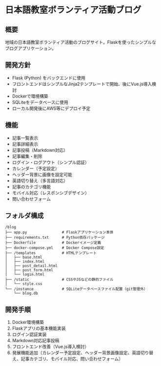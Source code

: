 # 日本語教室ボランティア活動ブログ

## 概要
地域の日本語教室ボランティア活動のブログサイト。Flaskを使ったシンプルなブログアプリケーション。

## 開発方針
- Flask (Python) をバックエンドに使用
- フロントエンドはシンプルなJinja2テンプレートで開始、後にVue.js導入検討
- Dockerで環境構築
- SQLiteをデータベースに使用
- ローカル開発後にAWS等にデプロイ予定

## 機能
- 記事一覧表示
- 記事詳細表示
- 記事投稿（Markdown対応）
- 記事編集・削除
- ログイン・ログアウト（シンプル認証）
- カレンダー（予定設定）
- ヘッダー背景に画像を設定可能
- 英語切り替え（多言語対応）
- 記事のカテゴリ機能
- モバイル対応（レスポンシブデザイン）
- 問い合わせフォーム

## フォルダ構成
```
/blog
├── app.py                # Flaskアプリケーション本体
├── requirements.txt      # Python依存パッケージ
├── Dockerfile            # Dockerイメージ定義
├── docker-compose.yml    # Docker Compose設定
├── /templates            # HTMLテンプレート
│   ├── base.html
│   ├── index.html
│   ├── post_detail.html
│   ├── post_form.html
│   └── login.html
├── /static               # CSSやJSなどの静的ファイル
│   └── style.css
└── /instance             # SQLiteデータベースファイル配置（git管理外）
    └── blog.db
```

## 開発手順
1. Docker環境構築
2. Flaskアプリの基本機能実装
3. ログイン認証実装
4. Markdown対応記事投稿
5. フロントエンド改善（Vue.js導入検討）
6. 発展機能追加（カレンダー予定設定、ヘッダー背景画像設定、英語切り替え、記事カテゴリ、モバイル対応、問い合わせフォーム）
